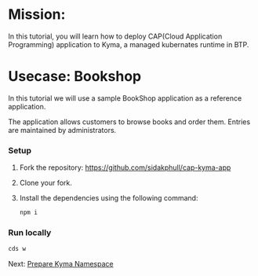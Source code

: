# Mission: 

In this tutorial, you will learn how to deploy CAP(Cloud Application Programming) application to Kyma, a managed kubernates runtime in BTP.

# Usecase: Bookshop

In this tutorial we will use a sample BookShop application as a reference application.

The application allows customers to browse books and order them. Entries are maintained by administrators.


### Setup

1. Fork the repository: https://github.com/sidakphull/cap-kyma-app
2. Clone your fork.
3. Install the dependencies using the following command:

    ```bash
    npm i
    ```

### Run locally

```bash
cds w
```


Next: [Prepare Kyma Namespace](./02-PrepareKymaNamespace.md)


